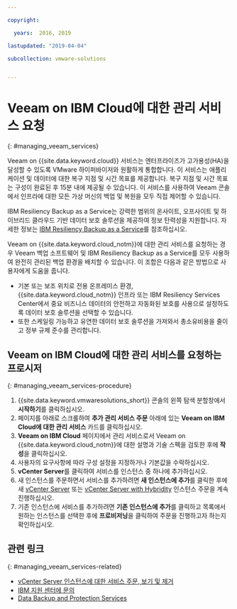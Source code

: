 ```yaml
---

copyright:

  years:  2016, 2019

lastupdated: "2019-04-04"

subcollection: vmware-solutions


---
```


# Veeam on IBM Cloud에 대한 관리 서비스 요청
{: #managing_veeam_services}

Veeam on {{site.data.keyword.cloud}} 서비스는 엔터프라이즈가 고가용성(HA)을 달성할 수 있도록 VMware 하이퍼바이저와 원활하게 통합합니다. 이 서비스는 애플리케이션 및 데이터에 대한 복구 지점 및 시간 목표를 제공합니다. 복구 지점 및 시간 목표는 구성이 완료된 후 15분 내에 제공될 수 있습니다. 이 서비스를 사용하여 Veeam 콘솔에서 인프라에 대한 모든 가상 머신의 백업 및 복원을 모두 직접 제어할 수 있습니다.

IBM Resiliency Backup as a Service는 강력한 범위의 온사이트, 오프사이트 및 하이브리드 클라우드 기반 데이터 보호 솔루션을 제공하여 정보 탄력성을 지원합니다. 자세한 정보는 [IBM Resiliency Backup as a Service](https://www.ibm.com/us-en/marketplace/managed-backup-services)를 참조하십시오.

Veeam on {{site.data.keyword.cloud_notm}}에 대한 관리 서비스를 요청하는 경우 Veeam 백업 소프트웨어 및 IBM Resiliency Backup as a Service를 모두 사용하여 완전히 관리된 백업 환경을 배치할 수 있습니다. 이 조합은 다음과 같은 방법으로 사용자에게 도움을 줍니다.
* 기본 또는 보조 위치로 전용 온프레미스 환경, {{site.data.keyword.cloud_notm}} 인프라 또는 IBM Resiliency Services Center에서 중요 비즈니스 데이터의 안전하고 자동화된 보호를 사용으로 설정하도록 데이터 보호 솔루션을 선택할 수 있습니다.
* 또한 스케일링 가능하고 유연한 데이터 보호 솔루션을 가져와서 총소유비용을 줄이고 정부 규제 준수를 관리합니다.

## Veeam on IBM Cloud에 대한 관리 서비스를 요청하는 프로시저
{: #managing_veeam_services-procedure}

1. {{site.data.keyword.vmwaresolutions_short}} 콘솔의 왼쪽 탐색 분할창에서 **시작하기**를 클릭하십시오.
2. 페이지를 아래로 스크롤하여 **추가 관리 서비스 주문** 아래에 있는 **Veeam on IBM Cloud에 대한 관리 서비스** 카드를 클릭하십시오.
3. **Veeam on IBM Cloud** 페이지에서 관리 서비스로서 Veeam on {{site.data.keyword.cloud_notm}}에 대한 설명과 기술 스펙을 검토한 후에 **작성**을 클릭하십시오.
4. 사용자의 요구사항에 따라 구성 설정을 지정하거나 기본값을 수락하십시오.
5. **vCenter Server**를 클릭하여 서비스를 인스턴스 중 하나에 추가하십시오.
6. 새 인스턴스를 주문하면서 서비스를 추가하려면 **새 인스턴스에 추가**를 클릭한 후에 새 [vCenter Server](/docs/services/vmwaresolutions/vcenter?topic=vmware-solutions-vc_orderinginstance) 또는 [vCenter Server with Hybridity](/docs/services/vmwaresolutions/vcenter?topic=vmware-solutions-vc_hybrid_orderinginstance) 인스턴스 주문을 계속 진행하십시오.
7. 기존 인스턴스에 서비스를 추가하려면 **기존 인스턴스에 추가**를 클릭하고 목록에서 원하는 인스턴스를 선택한 후에 **프로비저닝**을 클릭하여 주문을 진행하고자 하는지 확인하십시오.

## 관련 링크
{: #managing_veeam_services-related}

* [vCenter Server 인스턴스에 대한 서비스 주문, 보기 및 제거](/docs/services/vmwaresolutions/vcenter?topic=vmware-solutions-vc_addingremovingservices)
* [IBM 지원 센터에 문의](/docs/services/vmwaresolutions/vmonic?topic=vmware-solutions-trbl_support)
* [Data Backup and Protection Services](https://www.ibm.com/services/business-continuity/backup-data-protection)
